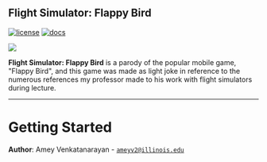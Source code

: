 ## Flight Simulator: Flappy Bird

[![license](https://img.shields.io/badge/license-MIT-green)](LICENSE)
[![docs](https://img.shields.io/badge/docs-yes-brightgreen)](docs/README.md)

![](flappybird.gif)

**Flight Simulator: Flappy Bird** is a parody of the popular mobile game, "Flappy Bird", and this game was made as light joke in reference to the numerous references my professor made to his work with flight simulators during lecture.

---

# Getting Started

**Author**: Amey Venkatanarayan - [`ameyv2@illinois.edu`](mailto:example@illinois.edu)
